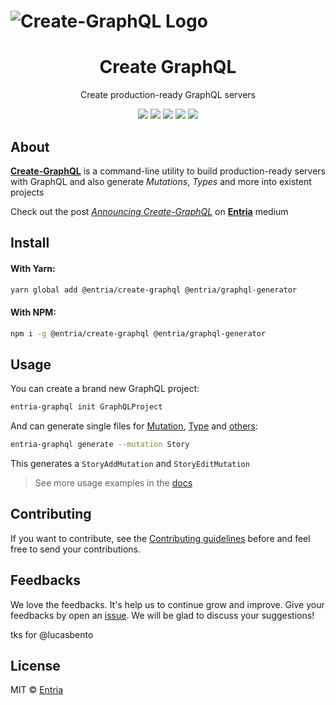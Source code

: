# ![Create-GraphQL Logo](/media/logo.png)

<h1 align="center">Create GraphQL</h1>
<p align="center">
  Create production-ready GraphQL servers
</p>

<p align="center">
  <a href="https://travis-ci.org/graphql-community/create-graphql"><img src="https://travis-ci.org/graphql-community/create-graphql.svg?branch=master"></a>
  <a href="https://ci.appveyor.com/project/graphql-community/create-graphql/branch/master"><img src="https://ci.appveyor.com/api/projects/status/cpxul2ofnyf6ypy8/branch/master?svg=true"></a>
  <a href="https://codecov.io/gh/graphql-community/create-graphql"><img src="https://img.shields.io/codecov/c/github/graphql-community/create-graphql.svg"></a>
  <a href="https://github.com/airbnb/javascript"><img src="https://img.shields.io/badge/code%20style-airbnb-blue.svg"></a>
  <a href="https://github.com/graphql-community/create-graphql/issues"><img src="https://img.shields.io/badge/contributions-welcome-brightgreen.svg?style=flat"></a>
</p>



## About
**[Create-GraphQL](https://github.com/graphql-community/create-graphql)** is a command-line utility to build production-ready servers with GraphQL and also generate *Mutations*, *Types* and more into existent projects

Check out the post *[Announcing Create-GraphQL](https://medium.com/entria/announcing-create-graphql-17bdd81b9f96)* on **[Entria](https://medium.com/entria)** medium

## Install

#### With Yarn:
```sh
yarn global add @entria/create-graphql @entria/graphql-generator
```

#### With NPM:
```sh
npm i -g @entria/create-graphql @entria/graphql-generator
```

## Usage
You can create a brand new GraphQL project:
```sh
entria-graphql init GraphQLProject
```

And can generate single files for [Mutation](docs/Commands.md#--mutation--m), [Type](docs/Commands.md#--type--t) and [others](docs/Commands.md#generate--g):
```sh
entria-graphql generate --mutation Story
```
This generates a `StoryAddMutation` and `StoryEditMutation`

> See more usage examples in the [docs](docs)

## Contributing
If you want to contribute, see the [Contributing guidelines](CONTRIBUTING.md) before and feel free to send your contributions.

## Feedbacks

We love the feedbacks. It's help us to continue grow and improve. Give your feedbacks by open an [issue](https://github.com/graphql-community/create-graphql/issues/new). We will be glad to discuss your suggestions!

tks for @lucasbento

## License

MIT © [Entria](http://github.com/entria)
